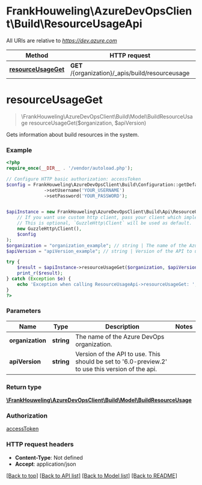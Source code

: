 # FrankHouweling\AzureDevOpsClient\Build\ResourceUsageApi

All URIs are relative to *https://dev.azure.com*

Method | HTTP request | Description
------------- | ------------- | -------------
[**resourceUsageGet**](ResourceUsageApi.md#resourceUsageGet) | **GET** /{organization}/_apis/build/resourceusage | 


# **resourceUsageGet**
> \FrankHouweling\AzureDevOpsClient\Build\Model\BuildResourceUsage resourceUsageGet($organization, $apiVersion)



Gets information about build resources in the system.

### Example
```php
<?php
require_once(__DIR__ . '/vendor/autoload.php');

// Configure HTTP basic authorization: accessToken
$config = FrankHouweling\AzureDevOpsClient\Build\Configuration::getDefaultConfiguration()
              ->setUsername('YOUR_USERNAME')
              ->setPassword('YOUR_PASSWORD');


$apiInstance = new FrankHouweling\AzureDevOpsClient\Build\Api\ResourceUsageApi(
    // If you want use custom http client, pass your client which implements `GuzzleHttp\ClientInterface`.
    // This is optional, `GuzzleHttp\Client` will be used as default.
    new GuzzleHttp\Client(),
    $config
);
$organization = "organization_example"; // string | The name of the Azure DevOps organization.
$apiVersion = "apiVersion_example"; // string | Version of the API to use.  This should be set to '6.0-preview.2' to use this version of the api.

try {
    $result = $apiInstance->resourceUsageGet($organization, $apiVersion);
    print_r($result);
} catch (Exception $e) {
    echo 'Exception when calling ResourceUsageApi->resourceUsageGet: ', $e->getMessage(), PHP_EOL;
}
?>
```

### Parameters

Name | Type | Description  | Notes
------------- | ------------- | ------------- | -------------
 **organization** | **string**| The name of the Azure DevOps organization. |
 **apiVersion** | **string**| Version of the API to use.  This should be set to &#39;6.0-preview.2&#39; to use this version of the api. |

### Return type

[**\FrankHouweling\AzureDevOpsClient\Build\Model\BuildResourceUsage**](../Model/BuildResourceUsage.md)

### Authorization

[accessToken](../../README.md#accessToken)

### HTTP request headers

 - **Content-Type**: Not defined
 - **Accept**: application/json

[[Back to top]](#) [[Back to API list]](../../README.md#documentation-for-api-endpoints) [[Back to Model list]](../../README.md#documentation-for-models) [[Back to README]](../../README.md)


